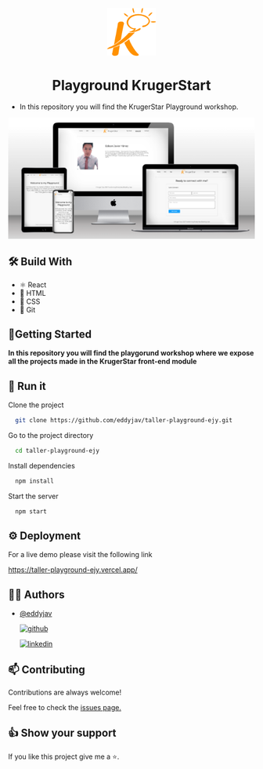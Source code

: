 <p align="center">
<img src='src/img/logoKrB.png' width='100px'>
</p>

<h1 align="center">Playground KrugerStart</h1>

- In this repository you will find the KrugerStar Playground workshop.

<img src='src/img/Mockups_PG.png'>

## 🛠 Build With 

- ⚛️ React 
- 🧱 HTML
- 🎨 CSS
- 🚀 Git




##  🔌Getting Started

**In this repository you will find the playgorund workshop where we expose all the projects made in the KrugerStar front-end module**
## 🚀 Run it

Clone the project

```bash
  git clone https://github.com/eddyjav/taller-playground-ejy.git
```

Go to the project directory

```bash
  cd taller-playground-ejy
```

Install dependencies

```bash
  npm install
```

Start the server

```bash
  npm start
```


## ⚙️ Deployment

For a live demo please visit the following link

https://taller-playground-ejy.vercel.app/



## 👨‍💻 Authors 

-  [@eddyjav](https://github.com/eddyjav/)

   [![github](https://img.shields.io/badge/Github-171515?style=for-the-badge&logo=github&logoColor=white)](https://github.com/eddyjav)

   [![linkedin](https://img.shields.io/badge/linkedin-0A66C2?style=for-the-badge&logo=linkedin&logoColor=white)](https://www.linkedin.com/in/javier-yanez-st/)
  




## 📫 Contributing

Contributions are always welcome!

Feel free to check the [issues page.](https://github.com/eddyjav/taller-playground-ejy/issues)

## 👍 Show your support

If you like this project give me a ⭐.